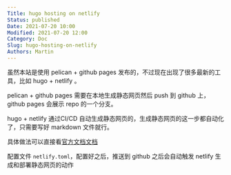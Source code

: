 ```yaml
---
Title: hugo hosting on netlify
Status: published
Date: 2021-07-20 10:00
Modified: 2021-07-20 12:00
Category: Doc
Slug: hugo-hosting-on-netlify
Authors: Martin
---
```


虽然本站是使用 pelican + github pages 发布的，不过现在出现了很多最新的工具，比如 hugo + netlify 。

pelican + github pages 需要在本地生成静态网页然后 push 到 github 上， github pages 会展示 repo 的一个分支。

hugo + netlify 通过CI/CD 自动生成静态网页的，生成静态网页的这一步都自动化了，只需要写好 markdown 文件就行。

具体做法可以直接看[官方文档文档](https://gohugo.io/hosting-and-deployment/hosting-on-netlify/)

配置文件 `netlify.toml`，配置好之后，推送到 github 之后会自动触发 netlify 生成和部署静态网页的动作

